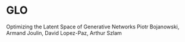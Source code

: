 # GLO
Optimizing the Latent Space of Generative Networks
Piotr Bojanowski, Armand Joulin, David Lopez-Paz, Arthur Szlam
